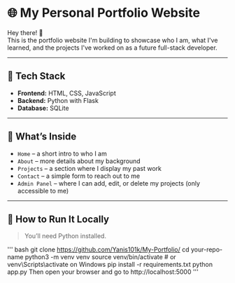 # 🌐 My Personal Portfolio Website

Hey there! 👋  
This is the portfolio website I'm building to showcase who I am, what I've learned, and the projects I've worked on as a future full-stack developer.

---

## 🚀 Tech Stack

- **Frontend:** HTML, CSS, JavaScript  
- **Backend:** Python with Flask  
- **Database:** SQLite

---

## 📁 What’s Inside

- `Home` – a short intro to who I am  
- `About` – more details about my background  
- `Projects` – a section where I display my past work  
- `Contact` – a simple form to reach out to me  
- `Admin Panel` – where I can add, edit, or delete my projects (only accessible to me)

---

## 🔧 How to Run It Locally

> You’ll need Python installed.

''' bash
git clone https://github.com/Yanis101k/My-Portfolio/
cd your-repo-name
python3 -m venv venv
source venv/bin/activate  # or venv\Scripts\activate on Windows
pip install -r requirements.txt
python app.py
Then open your browser and go to http://localhost:5000 '''
